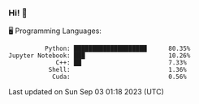 ### Hi! :panda_face:

:desktop_computer: Programming Languages:

```
          Python: ████████████████████      80.35%
Jupyter Notebook: ███                       10.26%
             C++: ██                        7.33%
           Shell:                           1.36%
            Cuda:                           0.56%
```

Last updated on Sun Sep 03 01:18 2023 (UTC)

